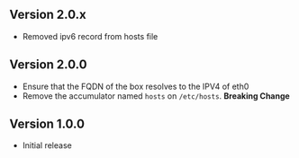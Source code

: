 ## Version 2.0.x

* Removed ipv6 record from hosts file

## Version 2.0.0

* Ensure that the FQDN of the box resolves to the IPV4 of eth0
* Remove the accumulator named `hosts` on `/etc/hosts`. **Breaking Change**

## Version 1.0.0

* Initial release
